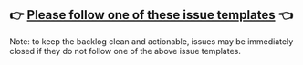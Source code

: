 ## 👉 [Please follow one of these issue templates](https://github.com/ProvableHQ/leo/issues/new/choose) 👈

Note: to keep the backlog clean and actionable, issues may be immediately closed if they do not follow one of the above issue templates.
